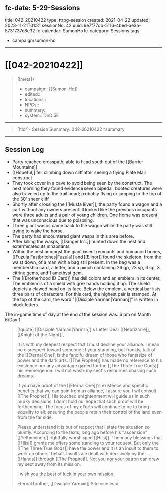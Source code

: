 fc-date: 5-29-Sessions
---
title: 042-20210422
type: ttrpg-session
created: 2021-04-22
updated: 2023-11-21T01:31
sessionNo: 42
uuid: 6e7f77db-5116-4bed-ae3a-5731737e8e32
fc-calendar: SumonHo
fc-category: Sessions
tags:
  - campaign/sumon-ho
---

# [[042-20210422]]

> [!meta]+
>
> - campaign:: [[Sumon-Ho]]
> - edited::
> - locations::
> - NPCs::
> - summary::
> - system:: DnD 5E

---

> [!tldr]- Session Summary: 042-20210422
>  ^summary

---

## Session Log

- Party reached crosspath, able to head south out of the [[Barrier Mountains]]
- [[Hopeful]] fell climbing down cliff after seeing a flying Plate Mail construct
- They took cover in a cave to avoid being seen by the construct. The next morning they found evidence seven bipedal, booted creatures were also traveled up to the trail head; probably flying or jumping to the top of the 30' sheer cliff
- Shortly after crossing the [[Musta River]], the party found a wagon and a cart without any owners present. It looked like the previous occupants were three adults and a pair of young children. One horse was present that was unconscious due to poisoning.
- Three giant wasps came back to the wagon while the party was still trying to wake the horse.
- The party had encountered giant wasps in this area before.
- After killing the wasps, [[Danger Inc.]] hunted down the nest and exterminated its inhabitants.
- Within the nest amongst the giant insect remnants and humanoid bones, [[Fuzula Fastbritches|Fuzula]] and [[Elinor]] found the skeleton, from the waist down, of a man with a bag still present. In the bag was a membership card, a letter, and a pouch containing 26 gp, 23 sp, 6 cp, 3 citrine gems, and 1 amethyst gem.
- The [[Brotherhood ID Card]] has dull colors and an emblem in its center. The emblem is of a shield with grey hands holding it up. The shield depicts a clawed hand on its face. Below the emblem, a vertical bar lists three pairs of characters. For this card, the highest pair is stamped. At the top of the card, the word "[[Disciple Yarman|Yarman]]" is written in block letters.

The in-game time of day at the end of the session was: 6 pm on Month 6/Day 1 

>[!quote] [[Disciple Yarman|Yarman]]'s Letter
>Dear [[Nebrizarre]], [[Knight of the Night]],
>
>It is with my deepest respect that I must decline your alliance. I mean no disrespect toward someone of your standing, but frankly, talk of the [[Eternal One]] is the fanciful dream of those who fantasize of power and the dark arts. [[The Prophet]] has made no reference to his existence nor any advantage gained for the [[The Three True Gods]] his reemergence. I will not waste my sect's resources chasing such dreams.
>
>If you have proof of the [[Eternal One]]'s existence and specific benefits that we can gain from an alliance, I assure you I wil consult [[The Prophet]]. His touched enlightenment will guide us in such murky decisions. I don't hold out hope that such proof will be forthcoming. The focus of my efforts will continue to be to bring equality to all; ensuring the people retain their control of the land even from the far side.
>
>Please understand it is out of respect that I state the situation so bluntly. According to the texts, long ago before his "ascension" [[Yethmoinen]] rightfully worshipped [[Hiisi]]. The many blessings that [[Hiisi]] grants me offers some standing to your request. But only the [[The Three True Gods]] have the power and it is an insult to them to work on others' behalf. Insults are dealt with decisively by the [[Hands]] through [[The Prophet]]. Not you nor your patron can draw my sect away from its mission.
>
>I wish you the best of luck in your own mission.
>
>Eternal brother,
>[[Disciple Yarman]]
>Site vice lead
>
